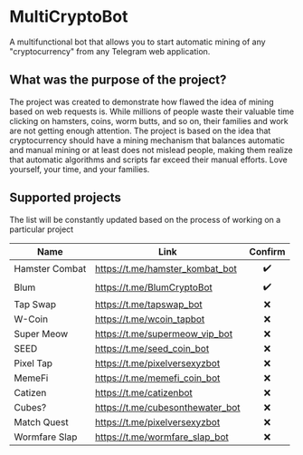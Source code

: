 # MultiCryptoBot
A multifunctional bot that allows you to start automatic mining of any "cryptocurrency" from any Telegram web application.

## What was the purpose of the project?
The project was created to demonstrate how flawed the idea of mining based on web requests is. While millions of people waste their valuable time clicking on hamsters, coins, worm butts, and so on, their families and work are not getting enough attention. The project is based on the idea that cryptocurrency should have a mining mechanism that balances automatic and manual mining or at least does not mislead people, making them realize that automatic algorithms and scripts far exceed their manual efforts. Love yourself, your time, and your families.

## Supported projects
The list will be constantly updated based on the process of working on a particular project

| Name           | Link                             | Confirm |
|----------------|----------------------------------|:-------:|
| Hamster Combat | https://t.me/hamster_kombat_bot  |   ✔️    |
| Blum           | https://t.me/BlumCryptoBot       |   ✔️    |
| Tap Swap       | https://t.me/tapswap_bot         |    ❌    |
| W-Coin         | https://t.me/wcoin_tapbot        |    ❌    |
| Super Meow     | https://t.me/supermeow_vip_bot   |    ❌    |
| SEED           | https://t.me/seed_coin_bot       |    ❌    |
| Pixel Tap      | https://t.me/pixelversexyzbot    |    ❌    |
| MemeFi         | https://t.me/memefi_coin_bot     |    ❌    |
| Catizen        | https://t.me/catizenbot          |    ❌    |
| Cubes?         | https://t.me/cubesonthewater_bot |    ❌    |
| Match Quest    | https://t.me/pixelversexyzbot    |    ❌    |
| Wormfare Slap  | https://t.me/wormfare_slap_bot   |    ❌    |